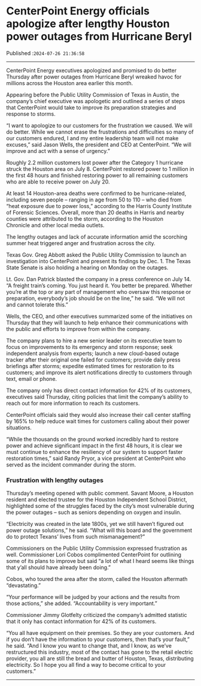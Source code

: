 # CenterPoint Energy officials apologize after lengthy Houston power outages from Hurricane Beryl

Published :`2024-07-26 21:36:58`

---

CenterPoint Energy executives apologized and promised to do better Thursday after power outages from Hurricane Beryl wreaked havoc for millions across the Houston area earlier this month.

Appearing before the Public Utility Commission of Texas in Austin, the company’s chief executive was apologetic and outlined a series of steps that CenterPoint would take to improve its preparation strategies and response to storms.

“I want to apologize to our customers for the frustration we caused. We will do better. While we cannot erase the frustrations and difficulties so many of our customers endured, I and my entire leadership team will not make excuses,” said Jason Wells, the president and CEO at CenterPoint. “We will improve and act with a sense of urgency.”

Roughly 2.2 million customers lost power after the Category 1 hurricane struck the Houston area on July 8. CenterPoint restored power to 1 million in the first 48 hours and finished restoring power to all remaining customers who are able to receive power on July 20.

At least 14 Houston-area deaths were confirmed to be hurricane-related, including seven people – ranging in age from 50 to 110 – who died from “heat exposure due to power loss,” according to the Harris County Institute of Forensic Sciences. Overall, more than 20 deaths in Harris and nearby counties were attributed to the storm, according to the Houston Chronicle and other local media outlets.

The lengthy outages and lack of accurate information amid the scorching summer heat triggered anger and frustration across the city.

Texas Gov. Greg Abbott asked the Public Utility Commission to launch an investigation into CenterPoint and present its findings by Dec. 1. The Texas State Senate is also holding a hearing on Monday on the outages.

Lt. Gov. Dan Patrick blasted the company in a press conference on July 14. “A freight train’s coming. You just heard it. You better be prepared. Whether you’re at the top or any part of management who oversaw this response or preparation, everybody’s job should be on the line,” he said. “We will not and cannot tolerate this.”

Wells, the CEO, and other executives summarized some of the initiatives on Thursday that they will launch to help enhance their communications with the public and efforts to improve from within the company.

The company plans to hire a new senior leader on its executive team to focus on improvements to its emergency and storm response; seek independent analysis from experts; launch a new cloud-based outage tracker after their original one failed for customers; provide daily press briefings after storms; expedite estimated times for restoration to its customers; and improve its alert notifications directly to customers through text, email or phone.

The company only has direct contact information for 42% of its customers, executives said Thursday, citing policies that limit the company’s ability to reach out for more information to reach its customers.

CenterPoint officials said they would also increase their call center staffing by 165% to help reduce wait times for customers calling about their power situations.

“While the thousands on the ground worked incredibly hard to restore power and achieve significant impact in the first 48 hours, it is clear we must continue to enhance the resiliency of our system to support faster restoration times,” said Randy Pryor, a vice president at CenterPoint who served as the incident commander during the storm.

### Frustration with lengthy outages

Thursday’s meeting opened with public comment. Savant Moore, a Houston resident and elected trustee for the Houston Independent School District, highlighted some of the struggles faced by the city’s most vulnerable during the power outages – such as seniors depending on oxygen and insulin.

“Electricity was created in the late 1800s, yet we still haven’t figured out power outage solutions,” he said. “What will this board and the government do to protect Texans’ lives from such mismanagement?”

Commissioners on the Public Utility Commission expressed frustration as well. Commissioner Lori Cobos complimented CenterPoint for outlining some of its plans to improve but said “a lot of what I heard seems like things that y’all should have already been doing.”

Cobos, who toured the area after the storm, called the Houston aftermath “devastating.”

“Your performance will be judged by your actions and the results from those actions,” she added. “Accountability is very important.”

Commissioner Jimmy Glotfelty criticized the company’s admitted statistic that it only has contact information for 42% of its customers.

“You all have equipment on their premises. So they are your customers. And if you don’t have the information to your customers, then that’s your fault,” he said. “And I know you want to change that, and I know, as we’ve restructured this industry, most of the contact has gone to the retail electric provider, you all are still the bread and butter of Houston, Texas, distributing electricity. So I hope you all find a way to become critical to your customers.”

---

